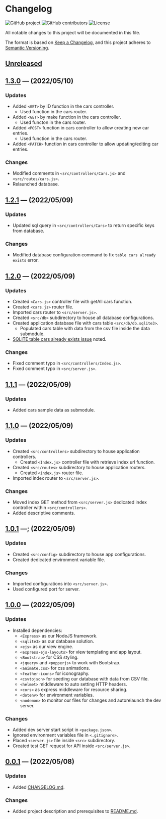 # **Changelog**
<!-- Shields -->
![GitHub project](https://img.shields.io/static/v1?label=project&message=cisc3140%20lab4&color=blue)
![GitHub contributors](https://img.shields.io/github/contributors/ogre2/cisc3140_lab4)
![License](https://img.shields.io/static/v1?label=license&message=Apache%20v2.0&color=blue)

All notable changes to this project will be documented in this file.

The format is based on [Keep a Changelog](https://keepachangelog.com/en/1.0.0/),
and this project adheres to [Semantic Versioning](https://semver.org/spec/v2.0.0.html).

## [Unreleased]

## [1.3.0] &mdash; (2022/05/10)

### Updates
- Added `<GET>` by ID function in the cars controller.
  - Used function in the cars router.
- Added `<GET>` by make function in the cars controller.
  - Used functon in the cars router.
- Added `<POST>` function in cars controller to allow creating new car entries.
  - Used function in the cars router.
- Added `<PATCH>` function in cars controller to allow updating/editing car entries.

### Changes
- Modified comments in `<src/controllers/Cars.js>` and `<src/routes/cars.js>`.
- Relaunched database.

## [1.2.1] &mdash; (2022/05/09)
### Updates
- Updated sql query in `<src/controllers/Cars>` to return specific keys from database.

### Changes
- Modified database configuration command to fix `table cars already exists` error.

## [1.2.0] &mdash; (2022/05/09)
### Updates
- Created `<Cars.js>` controller file with getAll cars function.
- Created `<cars.js>` router file.
- Imported cars router to `<src/server.js>`.
- Created `<src/db>` subdirectory to house all database configurations.
- Created application database file with cars table `<src/db/db.sqlite3>`.
  - Populated cars table with data from the csv file inside the data submodule.
- [SQLITE table cars already exists issue](https://github.com/ogre2/cisc3140_lab5/issues/1) noted.

### Changes
- Fixed comment typo in `<src/controllers/Index.js>`.
- Fixed comment typo in `<src/server.js>`.

## [1.1.1] &mdash; (2022/05/09)
### Updates
- Added cars sample data as submodule.

## [1.1.0] &mdash; (2022/05/09)
### Updates
- Created `<src/controllers>` subdirectory to house application controllers.
  - Created `<Index.js>` controller file with retrieve index url function.
- Created `<src/routes>` subdirectory to house application routers.
  - Created `<index.js>` router file.
- Imported index router to `<src/server.js>`.

### Changes
- Moved index GET method from `<src/server.js>` dedicated index controller within `<src/controllers>`.
- Added descriptive comments.

## [1.0.1] &mdash;; (2022/05/09)
### Updates
- Created `<src/config>` subdirectory to house app configurations.
- Created dedicated environment variable file.

### Changes
- Imported configurations into `<src/server.js>`.
- Used configured port for server.

## [1.0.0] &mdash; (2022/05/09)
### Updates
- Installed dependencies:
  - `<Express>` as our NodeJS framework.
  - `<sqlite3>` as our database solution.
  - `<ejs>` as our view engine.
  - `<express-ejs-layouts>` for view templating and app layout.
  - `<Bootstrap>` for CSS styling.
  - `<jquery>` and `<popperjs>` to work with Bootstrap.
  - `<animate.css>` for css animations.
  - `<feather-icons>` for iconography.
  - `<csvtojson>` for seeding our database with data from CSV file.
  - `<helmet>` middleware to auto setting HTTP headers.
  - `<cors>` as express middleware for resource sharing.
  - `<dotenv>` for environment variables.
  - `<nodemon>` to monitor our files for changes and autorelaunch the dev server.

### Changes
- Added dev server start script in `<package.json>`.
- Ignored environment variables file in `<.gitignore>`.
- Placed `<server.js>` file inside `<src>` subdirectory.
- Created test GET request for API inside `<src/server.js>`.

## [0.0.1] &mdash; (2022/05/08)
### Updates
- Added [CHANGELOG.md](https://github.com/ogre2/cisc3140_lab5/CHANGELOG.md).

### Changes
- Added project description and prerequisites to [README.md](https://github.com/ogre2/cisc3140_lab5/README.md).

[Unreleased]: https://github.com/ogre2/cisc3140_lab5/compare/v0.0.1...HEAD
[1.3.0]: https://github.com/ogre2/cisc3140_lab5/compare/v1.2.1...v1.3.0
[1.2.1]: https://github.com/ogre2/cisc3140_lab5/compare/v1.2.0...v1.2.1
[1.2.0]: https://github.com/ogre2/cisc3140_lab5/compare/v1.1.1...v1.2.0
[1.1.1]: https://github.com/ogre2/cisc3140_lab5/compare/v1.1.0...v1.1.1
[1.1.0]: https://github.com/ogre2/cisc3140_lab5/compare/v1.0.1...v1.1.0
[1.0.1]: https://github.com/ogre2/cisc3140_lab5/compare/v1.0.0...v1.0.1
[1.0.0]: https://github.com/ogre2/cisc3140_lab5/compare/v0.0.1...v1.0.0
[0.0.1]: https://github.com/ogre2/cisc3140_lab5/releases/tag/v0.0.1